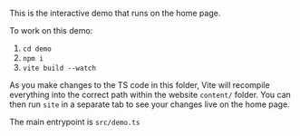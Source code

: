 This is the interactive demo that runs on the home page.

To work on this demo:

1. `cd demo`
2. `npm i`
3. `vite build --watch`

As you make changes to the TS code in this folder, Vite will recompile everything into the correct path within the website `content/` folder. You can then run `site` in a separate tab to see your changes live on the home page.

The main entrypoint is `src/demo.ts`
